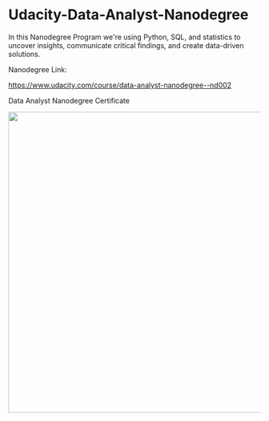 # Udacity-Data-Analyst-Nanodegree
In this Nanodegree Program we're using Python, SQL, and statistics to uncover insights, communicate critical findings, and create data-driven solutions.

Nanodegree Link:

https://www.udacity.com/course/data-analyst-nanodegree--nd002

Data Analyst Nanodegree Certificate

<p align="center">
  <img width="779" height="600" src="hhttps://github.com/FercenBulut/Udacity-Data-Analyst-Nanodegree/blob/main/Udacity_Data%20Analyst_Certificate.pdf">
</p>
